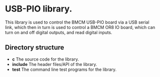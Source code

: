 # USB-PIO library.

This library is used to control the BMCM USB-PIO board via a USB serial link, which then in turn is used to control a BMCM OR8 IO board, which can turn on and off digital outputs, and read digital inputs.

## Directory structure

* **c** The source code for the library.
* **include** The header files/API of the library.
* **test** The command line test programs for the library.

